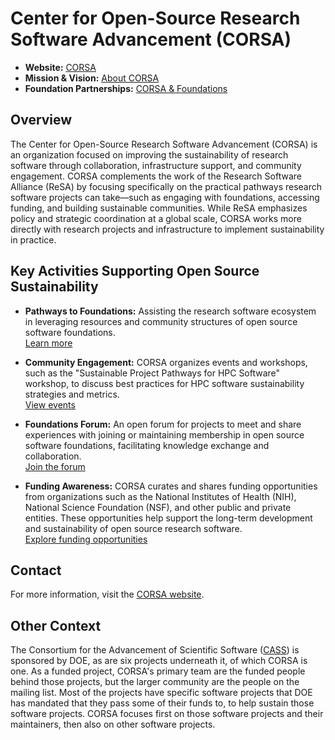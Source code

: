 # Center for Open-Source Research Software Advancement (CORSA)

- **Website:** [CORSA](https://corsa.center/)
- **Mission & Vision:** [About CORSA](https://corsa.center/#about)
- **Foundation Partnerships:** [CORSA & Foundations](https://corsa.center/#foundations)

## Overview

The Center for Open-Source Research Software Advancement (CORSA) is an organization focused on improving the sustainability of research software through collaboration, infrastructure support, and community engagement. CORSA complements the work of the Research Software Alliance (ReSA) by focusing specifically on the practical pathways research software projects can take—such as engaging with foundations, accessing funding, and building sustainable communities. While ReSA emphasizes policy and strategic coordination at a global scale, CORSA works more directly with research projects and infrastructure to implement sustainability in practice.


## Key Activities Supporting Open Source Sustainability

- **Pathways to Foundations:** Assisting the research software ecosystem in leveraging resources and community structures of open source software foundations.  
  [Learn more](https://corsa.center/#foundations)

- **Community Engagement:** CORSA organizes events and workshops, such as the "Sustainable Project Pathways for HPC Software" workshop, to discuss best practices for HPC software sustainability strategies and metrics.  
  [View events](https://corsa.center/workshops/eScience2024)

- **Foundations Forum:** An open forum for projects to meet and share experiences with joining or maintaining membership in open source software foundations, facilitating knowledge exchange and collaboration.  
  [Join the forum](https://corsa.center/meetings/foundations-wg.html)

- **Funding Awareness:** CORSA curates and shares funding opportunities from organizations such as the National Institutes of Health (NIH), National Science Foundation (NSF), and other public and private entities. These opportunities help support the long-term development and sustainability of open source research software.  
  [Explore funding opportunities](https://corsa.center/#funding-opportunities)

## Contact

For more information, visit the [CORSA website](https://corsa.center/).

## Other Context

The Consortium for the Advancement of Scientific Software ([CASS](https://cass.community/)) is sponsored by DOE, as are six projects underneath it, of which CORSA is one. As a funded project, CORSA's primary team are the funded people behind those projects, but the larger community are the people on the mailing list. Most of the projects have specific software projects that DOE has mandated that they pass some of their funds to, to help sustain those software projects. CORSA focuses first on those software projects and their maintainers, then also on other software projects.
